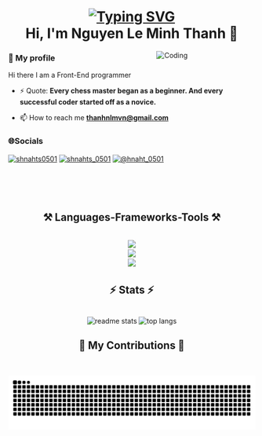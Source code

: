 <div class="header" >
  <h1 align="center">
    <a href="https://git.io/typing-svg"><img src="https://readme-typing-svg.herokuapp.com?font=Fira+Code&weight=700&pause=1000&center=true&width=435&lines=Welcome+to+my+GitHub+%F0%9F%92%BB%F0%9F%92%BB!" alt="Typing SVG" /></a>
    <br>
    Hi, I'm Nguyen Le Minh Thanh 👋
  </div>

<img align="right" alt="Coding" width="40%" border-radius="30%" src="https://art.pixilart.com/sr2712ab0b35ecd.gif" style="margin-left: 1.5rem" >
<h3 >📍 My profile</h3>

<p align="left" width="40%">
  Hi there I am a Front-End programmer
  <br>
  
- ⚡ Quote: **Every chess master began as a beginner. And every successful coder started off as a novice.**
  
- 📫 How to reach me **thanhnlmvn@gmail.com**
  
</p>
<h3>🌐Socials</h3>
<a href="https://fb.com/shnahts0501" target="blank"><img align="center" src="https://raw.githubusercontent.com/rahuldkjain/github-profile-readme-generator/master/src/images/icons/Social/facebook.svg" alt="shnahts0501" height="30" width="40" /></a>
<a href="https://instagram.com/shnahts_0501" target="blank"><img align="center" src="https://raw.githubusercontent.com/rahuldkjain/github-profile-readme-generator/master/src/images/icons/Social/instagram.svg" alt="shnahts_0501" height="30" width="40" /></a>
<a href="https://www.youtube.com/@hnaht_0501" target="blank"><img align="center" src="https://raw.githubusercontent.com/rahuldkjain/github-profile-readme-generator/master/src/images/icons/Social/youtube.svg" alt="@hnaht_0501" height="30" width="40" /></a>


<br>
<br>
<br>
<br>
<br>

<h2 align="center">⚒️ Languages-Frameworks-Tools ⚒️</h2>
<br/>
<div align="center">
    <img src="https://skillicons.dev/icons?i=cs,html,css,js,java,py" />
    <br>
    <img src="https://skillicons.dev/icons?i=bootstrap,react,sass,tailwind,mysql,nodejs,postman,ts" />
    <br>
    <img src="https://skillicons.dev/icons?i=vscode,notion,git,github,discord,figma,gmail,windows" />
    <br>

<h2 align="center">⚡ Stats ⚡</h2>
<br>
<div align=center>
  <img width=390 src="https://github-readme-stats.vercel.app/api?username=thanhnlmvn&count_private=true&show_icons=true&theme=react&rank_icon=github&border_radius=10" alt="readme stats" />
  <img width=350 src="https://github-readme-stats.vercel.app/api/top-langs?username=thanhnlmvn&hide=HTML&langs_count=8&layout=compact&theme=react&border_radius=10&size_weight=0.5&count_weight=0.5&exclude_repo=github-readme-stats" alt="top langs" />
</div>

<div class="footer" >
  <div align="center">
    <h2>🐍 My Contributions 🐍</h2>
    <br>
  
 ![snake gif](https://github.com/thanhnlmvn/thanhnlmvn/blob/output/github-contribution-grid-snake-dark.svg)
  
  <br/><br/><br/>
  </div>
</div>


